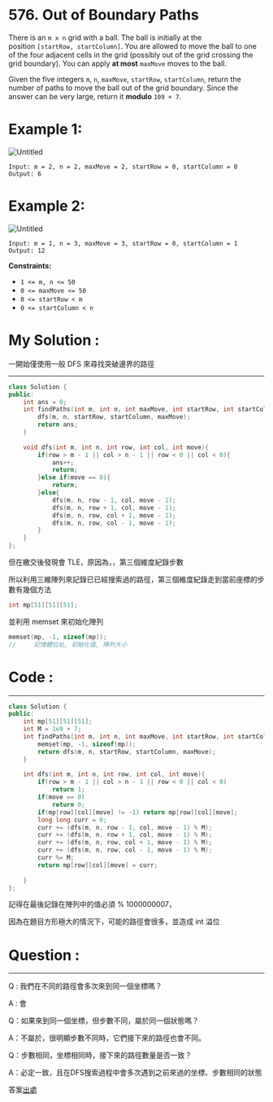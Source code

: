 # 576. Out of Boundary Paths

There is an `m x n` grid with a ball. The ball is initially at the position `[startRow, startColumn]`. You are allowed to move the ball to one of the four adjacent cells in the grid (possibly out of the grid crossing the grid boundary). You can apply **at most** `maxMove` moves to the ball.

Given the five integers `m`, `n`, `maxMove`, `startRow`, `startColumn`, return the number of paths to move the ball out of the grid boundary. Since the answer can be very large, return it **modulo** `109 + 7`.

# **Example 1:**

![Untitled](https://assets.leetcode.com/uploads/2021/04/28/out_of_boundary_paths_1.png)

```
Input: m = 2, n = 2, maxMove = 2, startRow = 0, startColumn = 0
Output: 6
```

# **Example 2:**

![Untitled](576%20Out%20of%20Boundary%20Paths%20329b0878d5b14b5a91be4e2e38951ff6/Untitled%201.png)

```
Input: m = 1, n = 3, maxMove = 3, startRow = 0, startColumn = 1
Output: 12
```

**Constraints:**

- `1 <= m, n <= 50`
- `0 <= maxMove <= 50`
- `0 <= startRow < m`
- `0 <= startColumn < n`

# My Solution :

一開始僅使用一般 DFS 來尋找突破邊界的路徑 

---

```cpp
class Solution {
public:
    int ans = 0;
    int findPaths(int m, int n, int maxMove, int startRow, int startColumn) {
        dfs(m, n, startRow, startColumn, maxMove);
        return ans;
    }
    
    void dfs(int m, int n, int row, int col, int move){
        if(row > m - 1 || col > n - 1 || row < 0 || col < 0){
            ans++;
            return;
        }else if(move == 0){
            return;
        }else{
            dfs(m, n, row - 1, col, move - 1);
            dfs(m, n, row + 1, col, move - 1);
            dfs(m, n, row, col + 1, move - 1);
            dfs(m, n, row, col - 1, move - 1);
        }
    }
};
```

但在繳交後發現會 TLE，原因為，，第三個維度紀錄步數

所以利用三維陣列來記錄已已經搜索過的路徑，第三個維度紀錄走到當前座標的步數有幾個方法

```cpp
int mp[51][51][51];
```

並利用 memset 來初始化陣列

```cpp
memset(mp, -1, sizeof(mp));
//     記憶體位址, 初始化值, 陣列大小
```

# Code :

---

```cpp
class Solution {
public:
    int mp[51][51][51];
    int M = 1e9 + 7;
    int findPaths(int m, int n, int maxMove, int startRow, int startColumn) {
        memset(mp, -1, sizeof(mp));
        return dfs(m, n, startRow, startColumn, maxMove);
    }
    
    int dfs(int m, int n, int row, int col, int move){
        if(row > m - 1 || col > n - 1 || row < 0 || col < 0)
            return 1;
        if(move == 0)
            return 0;
        if(mp[row][col][move] != -1) return mp[row][col][move];
        long long curr = 0;
        curr += (dfs(m, n, row - 1, col, move - 1) % M);
        curr += (dfs(m, n, row + 1, col, move - 1) % M);
        curr += (dfs(m, n, row, col + 1, move - 1) % M);
        curr += (dfs(m, n, row, col - 1, move - 1) % M);
        curr %= M;
        return mp[row][col][move] = curr;
        
    }
};
```

記得在最後記錄在陣列中的值必須 % 1000000007，

因為在題目方形極大的情況下，可能的路徑會很多，並造成 int 溢位

# Question :

---

Q : 我們在不同的路徑會多次來到同一個坐標嗎？

A : 會

Q：如果來到同一個坐標，但步數不同，屬於同一個狀態嗎？

A：不屬於，很明顯步數不同時，它們接下來的路徑也會不同。

Q：步數相同，坐標相同時，接下來的路徑數量是否一致？

A：必定一致，且在DFS搜索過程中會多次遇到之前來過的坐標、步數相同的狀態

答案[出處](https://leetcode.cn/problems/out-of-boundary-paths/solution/576-chu-jie-de-lu-jing-shu-ji-yi-hua-sou-7sg4/)
